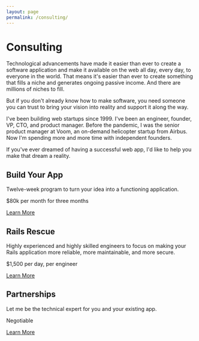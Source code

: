 ```yaml
---
layout: page
permalink: /consulting/
---
```

# Consulting

Technological advancements have made it
easier than ever
to create a software application
and make it available
on the web
all day,
every day,
to everyone in the world.
That means
it's easier than ever
to create something
that fills a niche
and generates
ongoing passive income.
And there are
millions of niches
to fill.

But if you don't
already know how
to make software,
you need someone
you can trust
to bring
your vision
into reality
and support it
along the way.

I've been building
web startups
since 1999.
I've been an engineer, founder, VP, CTO, and product manager.
Before the pandemic,
I was the senior product manager
at Voom,
an on-demand helicopter startup
from Airbus.
Now
I'm spending
more and more time
with independent founders.

If you've ever dreamed
of having a successful web app,
I'd like
to help
you make
that dream
a reality.

  <div class="usa-graphic-list__row grid-row grid-gap margin-y-2">
    <div class="usa-media-block tablet:grid-col">
      <div class="border padding-3 height-full">
        <i class="far fa-hammer usa-media-block__img font-sans-3xl"></i>
        <div class="usa-media-block__body">
          <h2 class="usa-graphic-list__heading">Build Your App</h2>
          <p>Twelve-week program to turn your idea into a functioning application.</p>
          <p>$80k per month for three months</p>
          <a class="usa-button usa-button--secondary" href="/consulting/build_your_app">Learn More</a>
        </div>
      </div>
    </div>
    <div class="usa-media-block tablet:grid-col">
      <div class="border padding-3 height-full">
        <i class="far fa-notes-medical usa-media-block__img font-sans-3xl"></i>
        <div class="usa-media-block__body">
          <h2 class="usa-graphic-list__heading">Rails Rescue</h2>
          <p>Highly experienced and highly skilled engineers to focus on making
          your Rails application more reliable, more maintainable, and more
          secure.</p>
          <p>$1,500 per day, per engineer</p>
          <a class="usa-button usa-button--secondary"
          href="/consulting/rails_rescue">Learn More</a>
        </div>
      </div>
    </div>
  </div>
  <div class="usa-graphic-list__row grid-row grid-gap margin-y-2">
    <div class="usa-media-block tablet:grid-col">
      <div class="border padding-3 height-full width-full">
        <i class="far fa-handshake usa-media-block__img font-sans-3xl"></i>
        <div class="usa-media-block__body">
          <h2 class="usa-graphic-list__heading">Partnerships</h2>
          <p>Let me be the technical expert for you and your existing app.</p>
          <p>Negotiable</p>
          <a class="usa-button usa-button--secondary"
          href="/consulting/partnerships">Learn More</a>
        </div>
      </div>
    </div>
    <div class="usa-media-block tablet:grid-col">
    </div>
  </div>
